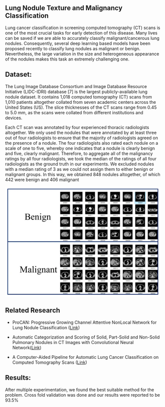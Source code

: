 ## Lung Nodule Texture and Malignancy Classification


Lung cancer classification in screening computed tomography (CT) scans is one of the most crucial tasks for early detection of this disease. Many lives can be saved if we are able to accurately classify malignant/cancerous lung nodules. Consequently, several deep learning based models have been proposed recently to classify lung nodules as malignant or benign. Nevertheless, the large variation in the size and heterogeneous appearance of the nodules makes this task an extremely challenging one.

## Dataset:

The Lung Image Database Consortium and Image Database Resource Initiative (LIDC-IDRI) database [7] is the largest publicly-available lung nodule dataset. It contains 1,018 computed tomography (CT) scans from 1,010 patients altogether collated from seven academic centers across the United States (US). The slice thicknesses of the CT scans range from 0.45 to 5.0 mm, as the scans were collated from different institutions and devices.

Each CT scan was annotated by four experienced thoracic radiologists altogether. We only used the nodules that were annotated by at least three out of four radiologists to ensure that the majority of radiologists agreed on the presence of a nodule. The four radiologists also rated each nodule on a scale of one to five, whereby one indicates that a nodule is clearly benign and five, clearly malignant. Therefore, to aggregate all of the malignancy ratings by all four radiologists, we took the median of the ratings of all four radiologists as the ground truth in our experiments. We excluded nodules with a median rating of 3 as we could not assign them to either benign or malignant groups. In this way, we obtained 848 nodules altogether, of which 442 were benign and 406 malignant

![Malignant and Benign Nodule in LIDC dataset](https://github.com/Azkarehman/Lung-Nodule-Classification/blob/main/fig/benign-malignant.png)

## Related Research

-   ProCAN: Progressive Growing Channel Attentive NonLocal Network for Lung Nodule Classification ([Link](https://arxiv.org/ftp/arxiv/papers/2010/2010.15417.pdf))
    
-   Automatic Categorization and Scoring of Solid, Part-Solid and Non-Solid Pulmonary Nodules in CT Images with Convolutional Neural Network([Link](https://www.nature.com/articles/s41598-017-08040-8.pdf))
 
- A Computer-Aided Pipeline for Automatic Lung Cancer Classification on Computed Tomography Scans ([Link](https://www.hindawi.com/journals/jhe/2018/9409267/))

## Results:

After multiple experimentation, we found the best suitable method for the problem. 
Cross fold validation was done and our results were reported to be 93.5%

